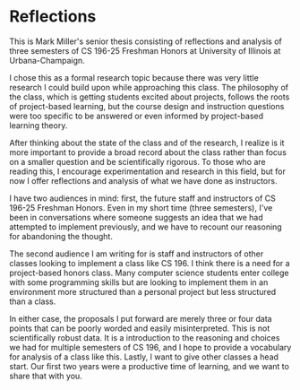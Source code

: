 # Reflections
This is Mark Miller's senior thesis consisting of reflections and analysis of three semesters of CS 196-25 Freshman Honors at University of Illinois at Urbana-Champaign. 

I chose this as a formal research topic because there was very little research I could build upon while approaching this class. The philosophy of the class, which is getting students excited about projects, follows the roots of project-based learning, but the course design and instruction questions were too specific to be answered or even informed by project-based learning theory.

After thinking about the state of the class and of the research, I realize is it more important to provide a broad record about the class rather than focus on a smaller question and be scientifically rigorous. To those who are reading this, I encourage experimentation and research in this field, but for now I offer reflections and analysis of what we have done as instructors.

I have two audiences in mind: first, the future staff and instructors of CS 196-25 Freshman Honors. Even in my short time (three semesters), I've been in conversations where someone suggests an idea that we had attempted to implement previously, and we have to recount our reasoning for abandoning the thought.

The second audience I am writing for is staff and instructors of other classes looking to implement a class like CS 196. I think there is a need for a project-based honors class. Many computer science students enter college with some programming skills but are looking to implement them in an environment more structured than a personal project but less structured than a class.

In either case, the proposals I put forward are merely three or four data points that can be poorly worded and easily misinterpreted. This is not scientifically robust data. It is a introduction to the reasoning and choices we had for multiple semesters of CS 196, and I hope to provide a vocabulary for analysis of a class like this. Lastly, I want to give other classes a head start. Our first two years were a productive time of learning, and we want to share that with you.